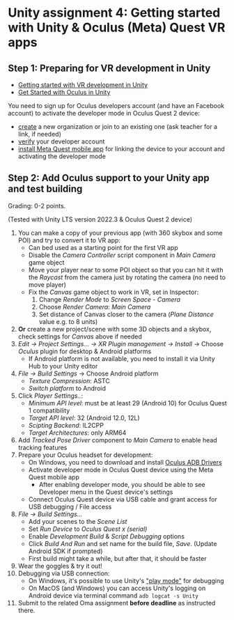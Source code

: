 # Unity assignment 4: Getting started with Unity & Oculus (Meta) Quest VR apps

## Step 1: Preparing for VR development in Unity

- [Getting started with VR development in Unity](https://docs.unity3d.com/Manual/VROverview.html)
- [Get Started with Oculus in Unity](https://developer.oculus.com/documentation/unity/unity-gs-overview/)

You need to sign up for Oculus developers account (and have an Facebook account) to activate the developer mode in Oculus Quest 2 device:

- [create](https://developer.oculus.com/manage/organizations/create) a new organization or join to an existing one (ask teacher for a link, if needed)
- [verify](https://developer.oculus.com/manage/verify) your developer account
- [install Meta Quest mobile app](https://www.meta.com/en-gb/help/quest/articles/getting-started/getting-started-with-quest-2/install-meta-quest-mobile-app/) for linking the device to your account and activating the developer mode

## Step 2: Add Oculus support to your Unity app and test building

Grading: 0-2 points.

(Tested with Unity LTS version 2022.3 & Oculus Quest 2 device)

1. You can make a copy of your previous app (with 360 skybox and some POI) and try to convert it to VR app:
    - Can bed used as a starting point for the first VR app
    - Disable the _Camera Controller_ script component in _Main Camera_ game object
    - Move your player near to some POI object so that you can hit it with the _Raycast_ from the camera just by rotating the camera (no need to move player)
    - Fix the _Canvas_ game object to work in VR, set in Inspector:
      1. Change _Render Mode_ to _Screen Space - Camera_
      1. Choose _Render Camera_: _Main Camera_
      1. Set distance of Canvas closer to the camera (_Plane Distance_ value e.g. to 8 units)
1. **Or** create a new project/scene with some 3D objects and a skybox, check settings for _Canvas_ above if needed
1. _Edit -> Project Settings... -> XR Plugin management -> Install_ -> Choose _Oculus_ plugin for desktop & Android platforms
    - If Android platform is not available, you need to install it via Unity Hub to your Unity editor  
1. _File -> Build Settings_ -> Choose Android platform
    - _Texture Compression_: ASTC
    - _Switch platform_ to Android
1. Click _Player Settings.._:
    - _Minimum API level_: must be at least 29 (Android 10) for Oculus Quest 1 compatibility
    - _Target API level_: 32 (Android 12.0, 12L)
    - _Scipting Backend_: IL2CPP
    - _Target Architectures_: only ARM64
1. Add _Tracked Pose Driver_ component to _Main Camera_ to enable head tracking features
1. Prepare your Oculus headset for development:
    - On Windows, you need to download and install [Oculus ADB Drivers](https://developer.oculus.com/downloads/package/oculus-adb-drivers/)
    - Activate developer mode in Oculus Quest device using the Meta Quest mobile app
      - After enabling developer mode, you should be able to see Developer menu in the Quest device's settings
    - Connect Oculus Quest device via USB cable and grant access for USB debugging / File access
1. _File -> Build Settings..._
    - Add your scenes to the _Scene List_
    - Set _Run Device_ to _Oculus Quest x (serial)_
    - Enable _Development Build_ & _Script Debugging_ options
    - Click _Build And Run_ and set name for the build file, _Save_. (Update Android SDK if prompted)
    - First build might take a while, but after that, it should be faster
1. Wear the goggles & try it out!
1. Debugging via USB connection:
   - On Windows, it's possible to use Unity's ["play mode"](https://developer.oculus.com/blog/debugging-unity-apps-for-oculus-quest-in-headset/) for debugging
   - On MacOS (and Windows) you can access Unity's logging on Android device via terminal command `adb logcat -s Unity`
1. Submit to the related Oma assignment **before deadline** as instructed there.
